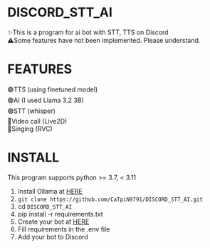 # DISCORD_STT_AI  
✨This is a program for ai bot with STT, TTS on Discord  
⚠️Some features have not been implemented. Please understand.
# FEATURES  
🟢TTS (using finetuned model)  
🟢AI (I used Llama 3.2 3B)  
🟢STT (whisper)  
🔴Video call (Live2D)  
🔴Singing (RVC)  
# INSTALL
This program supports python >= 3.7, < 3.11
1. Install Ollama at [HERE](https://ollama.com/)
2. `git clone https://github.com/CaTpiN9791/DISCORD_STT_AI.git`
3. cd `DISCORD_STT_AI`
4. pip install -r requirements.txt
5. Create your bot at [HERE](https://discord.com/developers)
6. Fill requirements in the .env file
7. Add your bot to Discord
   
